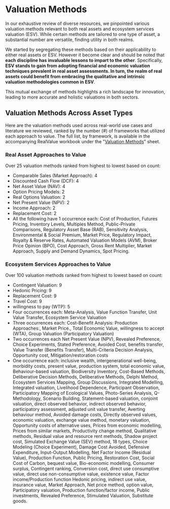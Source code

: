 # Valuation Methods

In our exhaustive review of diverse resources, we pinpointed various valuation methods relevant to both real assets and ecosystem services valuation (ESV). While certain methods are tailored to one type of asset, a substantial number are versatile, finding utility in both realms.

We started by segregating these methods based on their applicability to either real assets or ESV. However it become clear and should be noted that **each discipline has invaluable lessons to impart to the other**. Specifically, **ESV stands to gain from adopting financial and economic valuation techniques prevalent in real asset assessments. In turn, the realm of real assets could benefit from embracing the qualitative and intrinsic valuation methodologies common in ESV**.

This mutual exchange of methods highlights a rich landscape for innovation, leading to more accurate and holistic valuations in both sectors.

## Valuation Methods Across Asset Types

Here are the valuation methods used across real-world use cases and literature we reviewed, ranked by the number (#) of frameworks that utilized each approach to value. The full list, by framework, is available in the accompanying RealValue workbook under the "[Valuation Methods](https://docs.google.com/spreadsheets/d/e/2PACX-1vQwj56Qg699KpORHt\_jm3YA43PAvEbwJuETykHpRhxM7YQ0ErbGIKcPZ0bc0a6R3mQlLx4rDGNTPCSy/pubhtml?gid=676632939\&single=true)" sheet.

### Real Asset Approaches to Value

Over 25 valuation methods ranked from highest to lowest based on count:

* Comparable Sales (Market Approach): 4
* Discounted Cash Flow (DCF): 4
* Net Asset Value (NAV): 4
* Option Pricing Models: 2
* Real Options Valuation: 2
* Net Present Value (NPV): 2
* Income Approach: 2
* Replacement Cost: 2
* All the following have 1 occurrence each: Cost of Production, Futures Pricing, Inventory Levels, Multiples Method, Public-Private Comparisons, Regulatory Asset Base (RAB), Sensitivity Analysis, Environmental & Social Premium, Market Price, Regulatory Impact, Royalty & Reserve Rates, Automated Valuation Models (AVM), Broker Price Opinion (BPO), Cost Approach, Gross Rent Multiplier, Market Approach, Supply and Demand Dynamics, Spot Pricing.

### Ecosystem Services Approaches to Value

Over 100 valuation methods ranked from highest to lowest based on count:

* Contingent Valuation: 9
* Hedonic Pricing: 9
* Replacement Cost: 9
* Travel Cost: 9
* willingness to pay (WTP): 5
* Four occurrences each: Meta-Analysis, Value Function Transfer, Unit Value Transfer, Ecosystem Service Valuation
* Three occurrences each: Cost-Benefit Analysis: Production Approaches:, Market Price., Total Economic Value, willingness to accept (WTA), Group Valuation (Participatory Valuation)
* Two occurrences each Net Present Value (NPV), Revealed Preference, Choice Experiments, Stated Preference, Avoided Cost, benefits transfer, Value Transfer (Benefits Transfer), Multi-Criteria Decision Analysis, Opportunity cost, Mitigation/restoration costs
* One occurrence each: inclusive wealth, intergenerational well-being, morbidity costs, present value, production system, total economic value, Behaviour-based valuation, Biodiversity Inventory, Cost-Based Methods, Deliberative Decision Methods, Deliberative Methods, Delphi Method, Ecosystem Services Mapping, Group Discussions, Integrated Modelling, Integrated valuation, Livelihood Dependence, Participant Observation, Participatory Mapping of Ecological Values, Photo-Series Analysis, Q-Methodology, Scenario Building, Statement-based valuation, conjoint valuation, direct observed behavior, indirect observed behavior, participatory assessment, adjusted unit value transfer, Averting behaviour method, Avoided damage costs, Directly observed values, economic valuation, exchange value method, monetary valuation, Opportunity costs of alternative uses, Prices from economic modelling, Prices from similar markets, Productivity change method, Qualitative methods, Residual value and resource rent methods, Shadow project cost, Simulated Exchange Value (SEV) method, 18 types, Choice Modeling (Choice Experiment), Damage Cost Avoided, Defensive Expenditure, Input-Output Modelling, Net Factor Income (Residual Value), Production Function, Public Pricing, Restoration Cost, Social Cost of Carbon, bequest value, Bio-economic modelling, Consumer surplus, Contingent ranking, Conversion cost, direct use consumptive value, direct use non-consumptive value, existence value, Factor income/Production function Hedonic pricing, indirect use value, insurance value, Market Approach, Net price method, option value, Participatory valuation, Production function/factor income, Public investments, Revealed Preference, Stimulated Valuation, Substitute goods.
